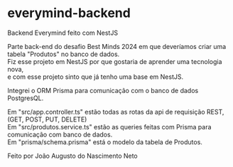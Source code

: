 # everymind-backend
Backend Everymind feito com NestJS  

Parte back-end do desafio Best Minds 2024 em que deveríamos criar uma tabela "Produtos" no banco de dados.   
Fiz esse projeto em NestJS por que gostaria de aprender uma tecnologia nova,  
e com esse projeto sinto que já tenho uma base em NestJS.  

Integrei o ORM Prisma para comunicação com o banco de dados PostgresQL.  

Em "src/app.controller.ts" estão todas as rotas da api de requisição REST, (GET, POST, PUT, DELETE)  
Em "src/produtos.service.ts" estão as queries feitas com Prisma para comunicação com banco de dados.  
Em "prisma/schema.prisma" está o modelo da tabela de Produtos.  

Feito por João Augusto do Nascimento Neto
